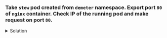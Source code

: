 ### Take `stew` pod created from `demeter` namespace. Export port `80` of `nginx` container. Check IP of the running pod and make request on port `80`.

<details><summary>Solution</summary>
<p>

```bash
apiVersion: v1
kind: Pod
metadata:
  creationTimestamp: null
  labels:
    run: stew
  name: stew
  namespace: demeter
spec:
  initContainers:
    - image: busybox
      name: setup
      command: ["sh","-c","echo 'this is nginx index page' > /set/index.html"]
      volumeMounts:
        - name: storage
          mountPath: /set
  containers:
  - image: nginx
    name: serve
    volumeMounts:
      - name: storage
        mountPath: /usr/share/nginx/html
    ports:
      - containerPort: 80
  dnsPolicy: ClusterFirst
  restartPolicy: Always
  volumes:
    - name: storage
      emptyDir: {}
status: {}

# check pod ip with
k get po stew -o wide

# make request on port 80, it reflects changes from init container
wget -qO- <IP>
```
</p>
</details>